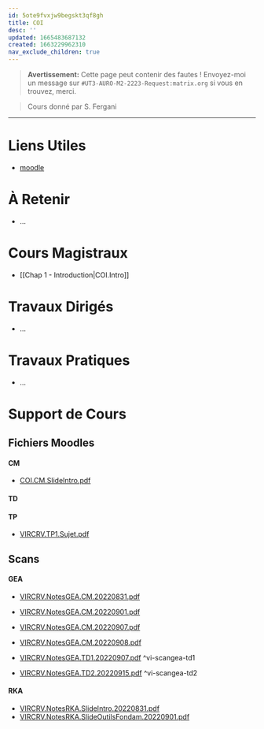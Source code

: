 ```yaml
---
id: 5ote9fvxjw9begskt3qf8gh
title: COI
desc: ''
updated: 1665483687132
created: 1663229962310
nav_exclude_children: true
---
```


<!--has_collection: true-->

> **Avertissement:** Cette page peut contenir des fautes ! Envoyez-moi un message sur `#UT3-AURO-M2-2223-Request:matrix.org` si vous en trouvez, merci.

> Cours donné par S. Fergani

---

# Liens Utiles

- [moodle](https://moodle.univ-tlse3.fr/course/view.php?id=9158)


# À Retenir

- ...

# Cours Magistraux

- [[Chap 1 - Introduction|COI.Intro]]

# Travaux Dirigés

- ...

# Travaux Pratiques

- ...

# Support de Cours

## Fichiers Moodles

#### CM

- [COI.CM.SlideIntro.pdf](https://raw.githubusercontent.com/TunnARK/UT3-AURO-2223-S10-Dendron/main/vault/assets/VIRCRV.CM.SlideIntro.pdf)

#### TD

<!--
- [VIRCRV.TD1.Sujet.pdf](https://raw.githubusercontent.com/TunnARK/UT3-AURO-2223-S10-Dendron/main/vault/assets/VIRCRV.TD1.Sujet.pdf)
^vi-support-td1-start
- [VIRCRV.TD1.SlideRotation.pdf](https://raw.githubusercontent.com/TunnARK/UT3-AURO-2223-S10-Dendron/main/vault/assets/VIRCRV.TD1.SlideRotation.pdf)
^vi-support-td1-end


- [VIRCRV.TD2.Sujet.pdf](https://raw.githubusercontent.com/TunnARK/UT3-AURO-2223-S10-Dendron/main/vault/assets/VIRCRV.TD2.Sujet.pdf)
^vi-support-td2-start
- [VIRCRV.TD2.SlideModeles.pdf](https://raw.githubusercontent.com/TunnARK/UT3-AURO-2223-S10-Dendron/main/vault/assets/VIRCRV.TD2.SlideModeles.pdf)
^vi-support-td2-end
-->


#### TP

- [VIRCRV.TP1.Sujet.pdf](https://raw.githubusercontent.com/TunnARK/UT3-AURO-2223-S10-Dendron/main/vault/assets/VIRCRV.TP1.Sujet.pdf)


## Scans

#### GEA

- [VIRCRV.NotesGEA.CM.20220831.pdf](https://raw.githubusercontent.com/TunnARK/UT3-AURO-2223-S10-Dendron/main/vault/assets/VIRCRV.NotesGEA.CM.20220831.pdf)
- [VIRCRV.NotesGEA.CM.20220901.pdf](https://raw.githubusercontent.com/TunnARK/UT3-AURO-2223-S10-Dendron/main/vault/assets/VIRCRV.NotesGEA.CM.20220901.pdf)
- [VIRCRV.NotesGEA.CM.20220907.pdf](https://raw.githubusercontent.com/TunnARK/UT3-AURO-2223-S10-Dendron/main/vault/assets/VIRCRV.NotesGEA.CM.20220907.pdf)
- [VIRCRV.NotesGEA.CM.20220908.pdf](https://raw.githubusercontent.com/TunnARK/UT3-AURO-2223-S10-Dendron/main/vault/assets/VIRCRV.NotesGEA.CM.20220908.pdf)


- [VIRCRV.NotesGEA.TD1.20220907.pdf](https://raw.githubusercontent.com/TunnARK/UT3-AURO-2223-S10-Dendron/main/vault/assets/VIRCRV.NotesGEA.TD1.20220907.pdf)
^vi-scangea-td1
- [VIRCRV.NotesGEA.TD2.20220915.pdf](https://raw.githubusercontent.com/TunnARK/UT3-AURO-2223-S10-Dendron/main/vault/assets/VIRCRV.NotesGEA.TD2.20220915.pdf)
^vi-scangea-td2




#### RKA

- [VIRCRV.NotesRKA.SlideIntro.20220831.pdf](https://raw.githubusercontent.com/TunnARK/UT3-AURO-2223-S10-Dendron/main/vault/assets/VIRCRV.NotesRKA.SlideIntro.20220831.pdf)
- [VIRCRV.NotesRKA.SlideOutilsFondam.20220901.pdf](https://raw.githubusercontent.com/TunnARK/UT3-AURO-2223-S10-Dendron/main/vault/assets/VIRCRV.NotesRKA.SlideOutilsFondam.20220901.pdf)